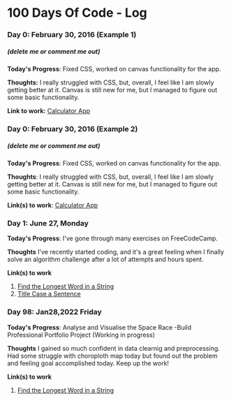 # 100 Days Of Code - Log

### Day 0: February 30, 2016 (Example 1)
##### (delete me or comment me out)

**Today's Progress**: Fixed CSS, worked on canvas functionality for the app.

**Thoughts:** I really struggled with CSS, but, overall, I feel like I am slowly getting better at it. Canvas is still new for me, but I managed to figure out some basic functionality.

**Link to work:** [Calculator App](http://www.example.com)

### Day 0: February 30, 2016 (Example 2)
##### (delete me or comment me out)

**Today's Progress**: Fixed CSS, worked on canvas functionality for the app.

**Thoughts**: I really struggled with CSS, but, overall, I feel like I am slowly getting better at it. Canvas is still new for me, but I managed to figure out some basic functionality.

**Link(s) to work**: [Calculator App](http://www.example.com)


### Day 1: June 27, Monday

**Today's Progress**: I've gone through many exercises on FreeCodeCamp.

**Thoughts** I've recently started coding, and it's a great feeling when I finally solve an algorithm challenge after a lot of attempts and hours spent.

**Link(s) to work**
1. [Find the Longest Word in a String](https://www.freecodecamp.com/challenges/find-the-longest-word-in-a-string)
2. [Title Case a Sentence](https://www.freecodecamp.com/challenges/title-case-a-sentence)

### Day 98: Jan28,2022 Friday

**Today's Progress**: Analyse and Visualise the Space Race -Build Professional Portfolio Project (Working in progress)

**Thoughts** I gained so much confident in data clearnig and preprocessing. Had some struggle with choroploth map today but found out the problem and feeling goal accomplished today. Keep up the work!

**Link(s) to work**
1. [Find the Longest Word in a String](https://github.com/TAYLORYINGBHANDARI/100-days-of-code/blob/master/Projects/Day98:Project%20Mars%20space%20Visualization%20Project/Space%2BMissions%2B%2528start%2529/Space_Missions_Analysis_(start).ipynb)

